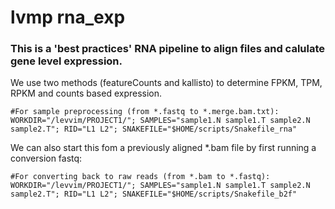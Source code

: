# lvmp rna_exp

### This is a 'best practices' RNA pipeline to align files and calulate gene level expression. 

We use two methods (featureCounts and kallisto) to determine FPKM, TPM, RPKM and counts based expression.

    #For sample preprocessing (from *.fastq to *.merge.bam.txt):
    WORKDIR="/levvim/PROJECT1/"; SAMPLES="sample1.N sample1.T sample2.N sample2.T"; RID="L1 L2"; SNAKEFILE="$HOME/scripts/Snakefile_rna" 

We can also start this fom a previously aligned \*.bam file by first running a conversion fastq:

    #For converting back to raw reads (from *.bam to *.fastq):
    WORKDIR="/levvim/PROJECT1/"; SAMPLES="sample1.N sample1.T sample2.N sample2.T"; RID="L1 L2"; SNAKEFILE="$HOME/scripts/Snakefile_b2f" 
